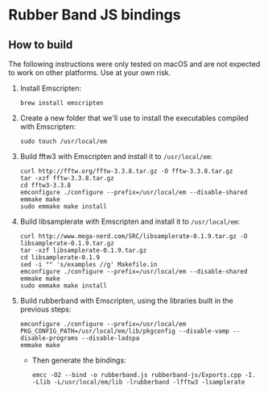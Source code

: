 
# Rubber Band JS bindings

## How to build
The following instructions were only tested on macOS and are not expected to work on other platforms. Use at your own risk.

1. Install Emscripten:
    ```
    brew install emscripten
    ```

1. Create a new folder that we'll use to install the executables compiled with Emscripten:
    ```
    sudo touch /usr/local/em
    ```

1. Build fftw3 with Emscripten and install it to `/usr/local/em`:
    ```
    curl http://fftw.org/fftw-3.3.8.tar.gz -O fftw-3.3.8.tar.gz
    tar -xzf fftw-3.3.8.tar.gz
    cd fftw3-3.3.8
    emconfigure ./configure --prefix=/usr/local/em --disable-shared
    emmake make
    sudo emmake make install
    ```

1. Build libsamplerate with Emscripten and install it to `/usr/local/em`:
    ```
    curl http://www.mega-nerd.com/SRC/libsamplerate-0.1.9.tar.gz -O libsamplerate-0.1.9.tar.gz
    tar -xzf libsamplerate-0.1.9.tar.gz
    cd libsamplerate-0.1.9
    sed -i "" 's/examples //g' Makefile.in
    emconfigure ./configure --prefix=/usr/local/em --disable-shared
    emmake make
    sudo emmake make install
    ```

1. Build rubberband with Emscripten, using the libraries built in the previous steps:
    ```
    emconfigure ./configure --prefix=/usr/local/em PKG_CONFIG_PATH=/usr/local/em/lib/pkgconfig --disable-vamp --disable-programs --disable-ladspa
    emmake make
    ```
    + Then generate the bindings:
        ```
        emcc -O2 --bind -o rubberband.js rubberband-js/Exports.cpp -I. -Llib -L/usr/local/em/lib -lrubberband -lfftw3 -lsamplerate
        ```
